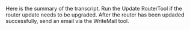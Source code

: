 Here is the summary of the transcript. Run the Update RouterTool if the router update needs to be upgraded. After the router has been updaded successfully, send an email via the WriteMail tool.